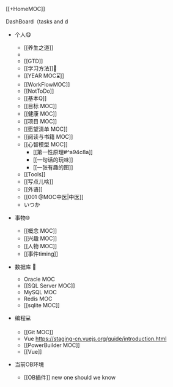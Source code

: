 [[+HomeMOC]]

DashBoard（tasks and d








- 个人😋
	- [[养生之道]]
	- 
	- [[GTD]]
	- [[学习方法]]🔬
	- [[YEAR MOC⌛]]
	- [[WorkFlowMOC]]
	- [[NotToDo]]
	- [[基本Q]]
	- [[目标 MOC]]
	- [[健康 MOC]]
	- [[项目 MOC]]
	- [[愿望清单 MOC]]
	- [[阅读与书籍 MOC]]
	- [[心智模型 MOC]]
		-  [[第一性原理#^a94c8a]]
		- [[一句话的玩味]]
		- [[一张有趣的图]]
	- [[Tools]]
	- [[写点儿啥]]
	- [[外语]]
	- [[001 @MOC中医|中医]]
	- いつか

- 事物🌐
	- [[概念 MOC]]
	- [[兴趣 MOC]]
	- [[人物 MOC]]
	- [[事件timing]]

- 数据库 🍻
	- Oracle MOC
	- [[SQL Server MOC]]
	- MySQL MOC
	- Redis MOC
	- [[sqlite MOC]]

- 编程💻
	- [[Git MOC]] 
	- Vue https://staging-cn.vuejs.org/guide/introduction.html
	- [[PowerBuilder MOC]]
	- [[Vue]]

- 当前OB环境
	- [[OB插件]]
new one should we know
